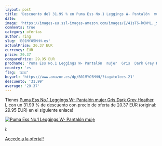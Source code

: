 ```yaml
---
layout: post
title: 'Descuento del 31.99 % en Puma Ess No.1 Leggings W- Pantalón  muje'
date: 
image: 'https://images-eu.ssl-images-amazon.com/images/I/41sT6-k0NML._SL200_.jpg'
comments: true
category: ofertas
author: ring
slug: 'B01MYO5MHH-es'
actualPrice: 20.37 EUR
currency: EUR
price: 20.37
comparePrice: 29.95 EUR
prodname: 'Puma Ess No.1 Leggings W- Pantalón  mujer  Gris  Dark Grey Heather  L'
country: 'es'
flag: '🇪🇸'
buyurl: 'https://www.amazon.es/dp/B01MYO5MHH/?tag=tolees-21'
descuento: '31.99'
average: '20.37'
---
```


Tienes [Puma Ess No.1 Leggings W- Pantalón  mujer  Gris  Dark Grey Heather  L](https://www.amazon.es/dp/B01MYO5MHH/?tag=tolees-21) con un 31.99 % de descuento con precio de oferta de 20.37 EUR (original: 29.95 EUR) en el siguiente enlace!

[![Puma Ess No.1 Leggings W- Pantalón  muje](https://images-eu.ssl-images-amazon.com/images/I/41sT6-k0NML._SL200_.jpg)](https://www.amazon.es/dp/B01MYO5MHH/?tag=tolees-21)

ℹ️:


[Accede a la oferta!!](https://www.amazon.es/dp/B01MYO5MHH/?tag=tolees-21)
